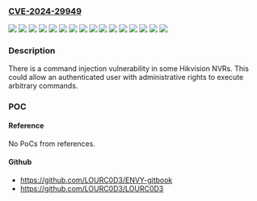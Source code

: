 ### [CVE-2024-29949](https://cve.mitre.org/cgi-bin/cvename.cgi?name=CVE-2024-29949)
![](https://img.shields.io/static/v1?label=Product&message=DS-7604NI-K1%20%2F%204P(B)&color=blue)
![](https://img.shields.io/static/v1?label=Product&message=DS-7604NI-M1%2F4P&color=blue)
![](https://img.shields.io/static/v1?label=Product&message=DS-76xxNI-Mx&color=blue)
![](https://img.shields.io/static/v1?label=Product&message=DS-76xxNXI-Ix&color=blue)
![](https://img.shields.io/static/v1?label=Product&message=DS-77xxNI-Mx&color=blue)
![](https://img.shields.io/static/v1?label=Product&message=DS-77xxNXI-Ix&color=blue)
![](https://img.shields.io/static/v1?label=Product&message=DS-86xxNXI-Ix&color=blue)
![](https://img.shields.io/static/v1?label=Product&message=DS-96xxNXI-Ix&color=blue)
![](https://img.shields.io/static/v1?label=Product&message=DS-96xxxNI-Mxx&color=blue)
![](https://img.shields.io/static/v1?label=Product&message=iDS-76xxNXI-Mx&color=blue)
![](https://img.shields.io/static/v1?label=Product&message=iDS-77xxNXI-Mx&color=blue)
![](https://img.shields.io/static/v1?label=Product&message=iDS-96xxxMXI-Mxx&color=blue)
![](https://img.shields.io/static/v1?label=Version&message=%3D%20V4.30.096build221220%20and%20the%20versions%20prior%20to%20it%20&color=brighgreen)
![](https://img.shields.io/static/v1?label=Version&message=%3D%20Versions%20after%20V5.00.000%20(including%20V5.00.000)%20and%20before%20V5.01.070%EF%BC%88not%20including%20V5.01.070%EF%BC%89%20&color=brighgreen)
![](https://img.shields.io/static/v1?label=Version&message=%3D%20Versions%20after%20V5.00.000%20(including%20V5.00.000)%20and%20before%20V5.02.006%EF%BC%88not%20including%20V5.02.006%EF%BC%89%20&color=brighgreen)
![](https://img.shields.io/static/v1?label=Vulnerability&message=n%2Fa&color=brighgreen)

### Description

There is a command injection vulnerability in some Hikvision NVRs. This could allow an authenticated user with administrative rights to execute arbitrary commands.

### POC

#### Reference
No PoCs from references.

#### Github
- https://github.com/LOURC0D3/ENVY-gitbook
- https://github.com/LOURC0D3/LOURC0D3

